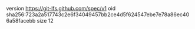 version https://git-lfs.github.com/spec/v1
oid sha256:723a2a517743c2e6f34049457bb2ce4d5f624547ebe7e78a86ec406a58facebb
size 12

